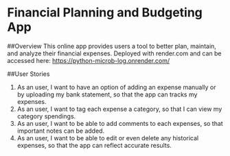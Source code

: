 # Financial Planning and Budgeting App

##Overview
This online app provides users a tool to better plan, maintain, and analyze their financial expenses. Deployed with render.com and can be accessed here:
https://python-microb-log.onrender.com/

##User Stories
1. As an user, I want to have an option of adding an expense manually or by uploading my bank statement, so that the app can tracks my expenses.
2. As an user, I want to tag each expense a category, so that I can view my category spendings.
3. As an user, I want to be able to add comments to each expenses, so that important notes can be added.
4. As an user, I want to be able to edit or even delete any historical expenses, so that the app can reflect accurate results.



